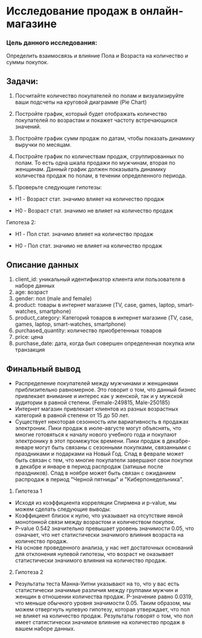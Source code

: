 # Исследование продаж в онлайн-магазине 
### Цель данного исследования: 
Определить взаимосвязь и влияние Пола и Возраста на количество и суммы покупок. 
## Задачи:

1) Посчитайте количество покупателей по полам и визуализируйте ваши подсчеты на круговой диаграмме (Pie Chart) 

2) Постройте график, который будет отображать количество покупателей по возрастам и покажет частоту встречающихся значений. 

3) Постройте график сумм продаж по датам, чтобы показать динамику выручки по месяцам. 

4) Постройте график по количествам продаж, сгруппированных по полам. То есть одна шкала продажи по мужчинам, вторая по женщинам. Данный график должен показывать динамику количества продаж по полам, в течении определенного периода.

5) Проверьте следующие гипотезы: 

- H1 - Возраст стат. значимо влияет на количество продаж

- H0 - Возраст стат. значимо не влияет на количество продаж

Гипотеза 2: 

- H1 - Пол стат. значимо влияет на количество продаж

- H0 - Пол стат. значимо не влияет на количество продаж

 ## Описание данных
1. client_id: уникальный идентификатор клиента или пользователя в наборе данных
2. age: возраст            
3. gender: пол (male and female)             
4. product: товары в интернет магазине (TV, case, games, laptop, smart-watches, smartphone)
5. product_category: Категорий товаров в интернет магазине  (TV, case, games, laptop, smart-watches, smartphone)
6. purchased_quantity: количество приобретенных товаров
7. pricе: цена
8. purchase_date:  дата, когда был совершен определенная покупка или транзакция
## Финальный вывод
- Распределение покупателей между мужчинами и женщинами приблизительно равномерное. Это говорит о том, что данный бизнес привлекает внимание и интерес как у женской, так и у мужской аудитории в равной степени. (Female-249815, Male-250185)
- Интернет магазин привлекает клиентов из разных возрастных категорий в равной степени от 15 до 50 лет.
- Существует некоторая сезонность или вариативность в продажах электроник. Пики продаж в июле-августе могут объяснять, что многие готовяться к началу нового учебного года и покупают электронику в этот промежуток времени. Пики продаж в декабре-январе могут быть связаны с сезонными покупками, связанными с праздниками и подарками на Новый Год. Спад в феврале может быть связан с тем, что многие покупатели завершают свои покупки в декабре и январе в период распродаж (затишье после праздников). Спад в ноябре может быть связан с ожиданием распродаж в период "Черной пятницы" и "Киберпонедельника".
1. Гипотеза 1
- Исходя из коэффициента корреляции Спирмена и p-value, мы можем сделать следующие выводы: 
- Коэффициент близок к нулю, что указывает на отсутствие явной монотонной связи между возрастом и количеством покупок.
- P-value 0.542 значительно превышает уровень значимости 0.05, что означает, что нет статистически значимого влияния возраста на количество продаж.
- На основе проведенного анализа, у нас нет достаточных оснований для отклонения нулевой гипотезы, что возраст не оказывает статистически значимого влияния на количество продаж.

2. Гипотеза 2
- Результаты теста Манна-Уитни указывают на то, что у вас есть статистически значимые различия между группами мужчин и женщин в отношении количества продаж. P-значение равно 0.0319, что меньше обычного уровня значимости 0.05. Таким образом, мы можем отвергнуть нулевую гипотезу, которая утверждает, что пол не влияет на количество продаж. Результаты говорят о том, что пол имеет статистически значимое влияние на количество продаж в вашем наборе данных.
